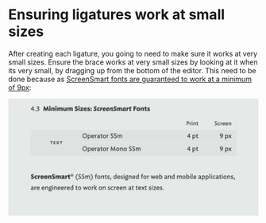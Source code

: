# Ensuring ligatures work at small sizes

After creating each ligature, you going to need to make sure it works at very small sizes. Ensure the brace works at very small sizes by looking at it when its very small, by dragging up from the bottom of the editor. This need to be done because as [ScreenSmart fonts are guaranteed to work at a minimum of 9px](https://www.typography.com/fonts/operator/how-to-use#setting_text_and_headlines):

![](../.gitbook/assets/image%20%288%29.png)

